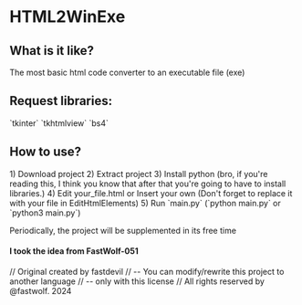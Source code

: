 <h1>HTML2WinExe</h1>

<h2>What is it like?</h2>
The most basic html code converter to an executable file (exe)

<h2>Request libraries: </h2>
`tkinter`
`tkhtmlview`
`bs4`

<h2>How to use?</h2>
1) Download project
2) Extract project
3) Install python (bro, if you're reading this, I think you know that after that you're going to have to install libraries.)
4) Edit your_file.html or Insert your own (Don't forget to replace it with your file in EditHtmlElements)
5) Run `main.py` (`python main.py` or `python3 main.py`)


Periodically, the project will be supplemented in its free time

<h4>I took the idea from FastWolf-051</h4>

// Original created by fastdevil
// -- You can modify/rewrite this project to another language
// -- only with this license
// All rights reserved by @fastwolf. 2024
